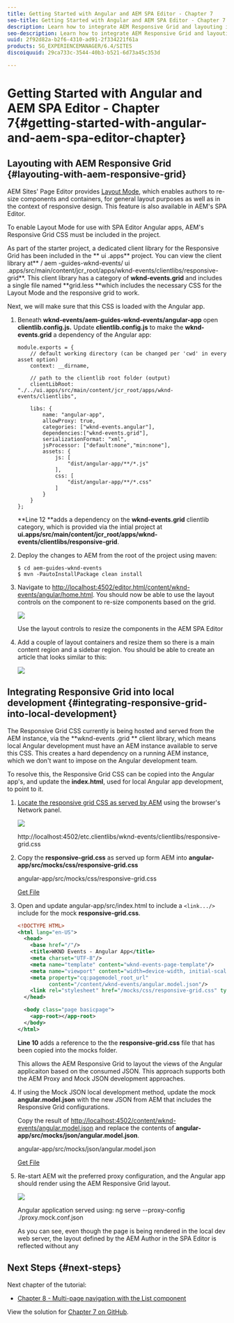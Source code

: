 ```yaml
---
title: Getting Started with Angular and AEM SPA Editor - Chapter 7
seo-title: Getting Started with Angular and AEM SPA Editor - Chapter 7
description: Learn how to integrate AEM Responsive Grid and layouting in the Angular application.
seo-description: Learn how to integrate AEM Responsive Grid and layouting in the Angular application.
uuid: 2f92d82a-b2f6-4310-ad91-2f334221f61a
products: SG_EXPERIENCEMANAGER/6.4/SITES
discoiquuid: 29ca733c-3544-40b3-b521-6d73a45c353d

---
```


# Getting Started with Angular and AEM SPA Editor - Chapter 7{#getting-started-with-angular-and-aem-spa-editor-chapter}

## Layouting with AEM Responsive Grid {#layouting-with-aem-responsive-grid}

AEM Sites' Page Editor provides [Layout Mode](https://helpx.adobe.com/experience-manager/6-4/sites/authoring/using/responsive-layout.html), which enables authors to re-size components and containers, for general layout purposes as well as in the context of responsive design. This feature is also available in AEM's SPA Editor.

To enable Layout Mode for use with SPA Editor Angular apps, AEM's Responsive Grid CSS must be included in the project.

As part of the starter project, a dedicated client library for the Responsive Grid has been included in the ** ui .apps** project. You can view the client library at** /  aem -guides-wknd-events/  ui .apps/src/main/content/jcr_root/apps/wknd-events/clientlibs/responsive-grid**. This client library has a category of **wknd-events.grid** and includes a single file named **grid.less **which includes the necessary CSS for the Layout Mode and the responsive grid to work.

Next, we will make sure that this CSS is loaded with the Angular app.

1. Beneath **wknd-events/aem-guides-wknd-events/angular-app** open **clientlib.config.js.** Update **clientlib.config.js** to make the **wknd-events.grid** a dependency of the Angular app:

   ```
   module.exports = {
       // default working directory (can be changed per 'cwd' in every asset option)
       context: __dirname,
   
       // path to the clientlib root folder (output)
       clientLibRoot: "./../ui.apps/src/main/content/jcr_root/apps/wknd-events/clientlibs",
   
       libs: {
           name: "angular-app",
           allowProxy: true,
           categories: ["wknd-events.angular"],
           dependencies:["wknd-events.grid"],
           serializationFormat: "xml",
           jsProcessor: ["default:none","min:none"],
           assets: {
               js: [
                   "dist/angular-app/**/*.js"
               ],
               css: [
                   "dist/angular-app/**/*.css"
               ]
           }
       }
   };
   ```

   **Line 12 **adds a dependency on the **wknd-events.grid** clientlib category, which is provided via the intial project at **ui.apps/src/main/content/jcr_root/apps/wknd-events/clientlibs/responsive-grid**.

1. Deploy the changes to AEM from the root of the project using maven:

   ```shell
   $ cd aem-guides-wknd-events
   $ mvn -PautoInstallPackage clean install
   ```

1. Navigate to [http://localhost:4502/editor.html/content/wknd-events/angular/home.html](http://localhost:4502/editor.html/content/wknd-events/angular/home.html). You should now be able to use the layout controls on the component to re-size components based on the grid.

   ![](assets/layout-in-aem-author.gif)

   Use the layout controls to resize the components in the AEM SPA Editor

1. Add a couple of layout containers and resize them so there is a main content region and a sidebar region. You should be able to create an article that looks similar to this:

   ![](assets/complex-page-layout.png)

## Integrating Responsive Grid into local development {#integrating-responsive-grid-into-local-development}

The Responsive Grid CSS currently is being hosted and served from the AEM instance, via the **wknd-events  .grid ** client library, which means local Angular development must have an AEM instance available to serve this CSS. This creates a hard dependency on a running AEM instance, which we don't want to impose on the Angular development team.

To resolve this, the Responsive Grid CSS can be copied into the Angular app's, and update the **index.html**, used for local Angular app development, to point to it.

1. [Locate the responsive grid CSS as served by AEM](http://localhost:4502/etc.clientlibs/wknd-events/clientlibs/responsive-grid.css) using the browser's Network panel.

   ![](assets/responsive-grid-css.png)

   http://localhost:4502/etc.clientlibs/wknd-events/clientlibs/responsive-grid.css

1. Copy the **responsive-grid.css** as served up form AEM into **angular-app/src/mocks/css/responsive-grid.css**

   angular-app/src/mocks/css/responsive-grid.css

   [Get File](assets/responsive-grid.css)

1. Open and update angular-app/src/index.html to include a `<link.../>` include for the mock **responsive-grid.css**.

   ```xml
   <!DOCTYPE HTML>
   <html lang="en-US">
     <head>
       <base href="/"/>
       <title>WKND Events - Angular App</title>
       <meta charset="UTF-8"/>
       <meta name="template" content="wknd-events-page-template"/>
       <meta name="viewport" content="width=device-width, initial-scale=1, shrink-to-fit=no"/>
       <meta property="cq:pagemodel_root_url" 
             content="/content/wknd-events/angular.model.json"/>
       <link rel="stylesheet" href="/mocks/css/responsive-grid.css" type="text/css">
     </head>
   
     <body class="page basicpage">
       <app-root></app-root>
     </body>
   </html>
   ```

   **Line 10** adds a reference to the the **responsive-grid.css** file that has been copied into the mocks folder.

   This allows the AEM Responsive Grid to layout the views of the Angular applicaiton based on the consumed JSON. This approach supports both the AEM Proxy and Mock JSON development approaches.

1. If using the Mock JSON local development method, update the mock **angular.model.json** with the new JSON from AEM that includes the Responsive Grid configurations.

   Copy the result of [http://localhost:4502/content/wknd-events/angular.model.json](http://localhost:4502/content/wknd-events/angular.model.json) and replace the contents of **angular-app/src/mocks/json/angular.model.json**.

   angular-app/src/mocks/json/angular.model.json

   [Get File](assets/angular_model-2.json)

1. Re-start AEM wit the preferred proxy configuration, and the Angular app should render using the AEM Responsive Grid layout.

   ![](assets/local-dev-with-responsive-grid.png)

   Angular application served using: ng serve --proxy-config ./proxy.mock.conf.json

   As you can see, even though the page is being rendered in the local dev web server, the layout defined by the AEM Author in the SPA Editor is reflected without any

## Next Steps {#next-steps}

Next chapter of the tutorial:

* [Chapter 8 - Multi-page navigation with the List component](chapter-8.md)

View the solution for [Chapter 7 on GitHub](https://github.com/Adobe-Marketing-Cloud/aem-guides-wknd-events/tree/angular/chapter-7).
